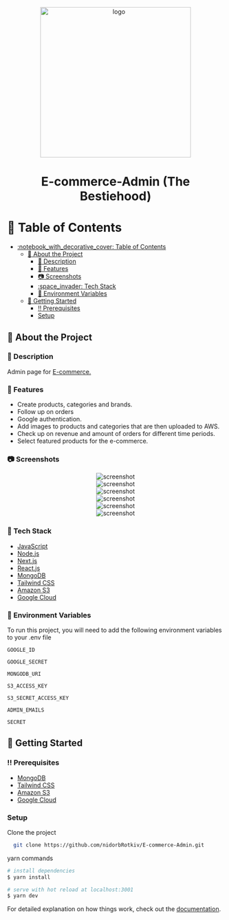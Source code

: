 <div align="center">

  <img src="public/assets/logo.png" alt="logo" width="350" height="auto" />
  <h1>E-commerce-Admin (The Bestiehood)</h1>

  <!-- <h2>
   :star: <a href="https://bestiehood-admin.vercel.app/">Check out the website!</a> :star:
  </h2>  -->
  
</div>

<!-- Table of Contents -->

# :notebook_with_decorative_cover: Table of Contents

- [:notebook\_with\_decorative\_cover: Table of Contents](#notebook_with_decorative_cover-table-of-contents)
  - [:star2: About the Project](#star2-about-the-project)
    - [:notebook: Description](#notebook-description)
    - [:eyes: Features](#eyes-features)
    - [:camera: Screenshots](#camera-screenshots)
    - [:space\_invader: Tech Stack](#space_invader-tech-stack)
    - [:key: Environment Variables](#key-environment-variables)
  - [:toolbox: Getting Started](#toolbox-getting-started)
    - [:bangbang: Prerequisites](#bangbang-prerequisites)
    - [Setup](#setup)

<!-- About the Project -->

## :star2: About the Project

<!-- Description -->

### :notebook: Description

<p>
Admin page for <a href="https://github.com/nidorbRotkiv/E-commerce-Front">E-commerce.</a>
</p>

<!-- Features -->

### :eyes: Features

- Create products, categories and brands.
- Follow up on orders
- Google authentication.
- Add images to products and categories that are then uploaded to AWS.
- Check up on revenue and amount of orders for different time periods. 
- Select featured products for the e-commerce.

<!-- Screenshots -->

### :camera: Screenshots

<div align="center"> 
 <img src="public/assets/screenshots/sc1.png" alt="screenshot" width="auto" height="auto" alt="screenshot1" />
</div>

<div align="center"> 
 <img src="public/assets/screenshots/sc2.png" alt="screenshot" width="auto" height="auto" alt="screenshot2" />
</div>

<div align="center"> 
 <img src="public/assets/screenshots/sc3.png" alt="screenshot" width="auto" height="auto" alt="screenshot3" />
</div>

<div align="center"> 
 <img src="public/assets/screenshots/sc4.png" alt="screenshot" width="auto" height="auto" alt="screenshot4" />
</div>

<div align="center"> 
 <img src="public/assets/screenshots/sc5.png" alt="screenshot" width="auto" height="auto" alt="screenshot5" />
</div>

<div align="center"> 
 <img src="public/assets/screenshots/sc6.png" alt="screenshot" width="auto" height="auto" alt="screenshot6" />
</div>

<!-- TechStack -->

### :space_invader: Tech Stack

 <ul>
    <li><a href="https://www.javascript.com/">JavaScript</a></li>
    <li><a href="https://nodejs.org/">Node.js</a></li>
    <li><a href="https://nextjs.org/">Next.js</a></li>
    <li><a href="https://react.dev/">React.js</a></li>
    <li><a href="https://www.mongodb.com/">MongoDB</a></li>
    <li><a href="https://tailwindcss.com/">Tailwind CSS</a></li>
    <li><a href="https://aws.amazon.com/s3/">Amazon S3</a></li>
    <li><a href="https://cloud.google.com/">Google Cloud</a></li>
  </ul>

<!-- Env Variables -->

### :key: Environment Variables

To run this project, you will need to add the following environment variables to your .env file

`GOOGLE_ID`

`GOOGLE_SECRET`

`MONGODB_URI`

`S3_ACCESS_KEY`

`S3_SECRET_ACCESS_KEY`

`ADMIN_EMAILS`

`SECRET`

<!-- Getting Started -->

## :toolbox: Getting Started

<!-- Prerequisites -->

### :bangbang: Prerequisites

 <ul>
    <li><a href="https://www.mongodb.com/">MongoDB</a></li>
    <li><a href="https://tailwindcss.com/">Tailwind CSS</a></li>
    <li><a href="https://aws.amazon.com/s3/">Amazon S3</a></li>
    <li><a href="https://cloud.google.com/">Google Cloud</a></li>
 </ul>

### Setup

Clone the project

```bash
  git clone https://github.com/nidorbRotkiv/E-commerce-Admin.git
```

yarn commands

```bash
# install dependencies
$ yarn install

# serve with hot reload at localhost:3001
$ yarn dev
```

For detailed explanation on how things work, check out the [documentation](https://nextjs.org/).
